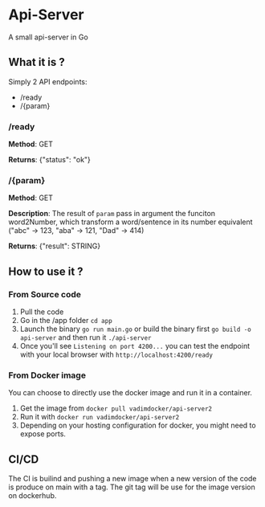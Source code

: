 # Api-Server
A small api-server in Go

## What it is ?
Simply 2 API endpoints: 
- /ready
- /{param}

### /ready
**Method**: GET

**Returns**: {"status": "ok"}

### /{param}
**Method**: GET

**Description**: The result of `param` pass in argument the funciton word2Number, which transform a word/sentence in its number equivalent ("abc" -> 123, "aba" -> 121, "Dad" -> 414)

**Returns**: {"result": STRING}

## How to use it ?
### From Source code
1. Pull the code
2. Go in the /app folder `cd app`
3. Launch the binary `go run main.go` or build the binary first `go build -o api-server` and then run it `./api-server`
4. Once you'll see `Listening on port 4200...` you can test the endpoint with your local browser with `http://localhost:4200/ready`

### From Docker image
You can choose to directly use the docker image and run it in a container.
1. Get the image from `docker pull vadimdocker/api-server2`
2. Run it with `docker run vadimdocker/api-server2` 
3. Depending on your hosting configuration for docker, you might need to expose ports.

## CI/CD
The CI is builind and pushing a new image when a new version of the code is produce on main with a tag. The git tag will be use for the image version on dockerhub.
